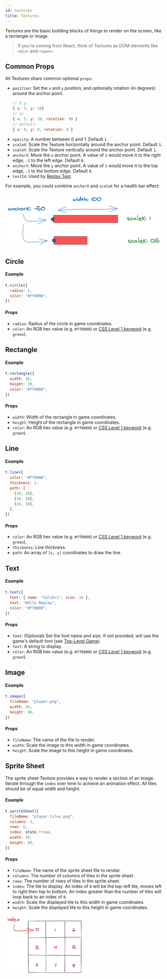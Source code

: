 ```yaml
---
id: textures
title: Textures
---
```


Textures are the basic building blocks of things to render on the screen, like a rectangle or image.

> If you're coming from React, think of Textures as DOM elements like `<div>` and `<span>`.

## Common Props

All Textures share common optional `props`:

- `position`: Set the `x` and `y` position, and optionally rotation (in degrees) around the anchor point.
  ```js
  // E.g.
  { x: 5, y: 10}
  // or
  { x: 5, y: 10, rotation: 90 }
  // Default:
  { x: 0, y: 0, rotation: 0 }
  ```
- `opacity`: A number between 0 and 1. Default `1`.
- `scaleX`: Scale the Texture horizontally around the anchor point. Default `1`.
- `scaleY`: Scale the Texture vertically around the anchor point. Default `1`.
- `anchorX`: Move the `x` anchor point. A value of `1` would move it to the right edge, `-1` to the left edge. Default `0`.
- `anchorY`: Move the `y` anchor point. A value of `1` would move it to the top edge, `-1` to the bottom edge. Default `0`.
- `testId`: Used by [Replay Test](test.md).

For example, you could combine `anchorX` and `scaleX` for a health bar effect:

![anchorX and scaleX usage for health bar](/img/anchor-scale.png)

## Circle

#### Example

```js
t.circle({
  radius: 5,
  color: "#ff0000",
})
```

#### Props

- `radius`: Radius of the circle in game coordinates.
- `color`: An RGB hex value (e.g. `#ff0000`) or [CSS Level 1 keyword](https://developer.mozilla.org/docs/Web/CSS/color_value) (e.g. `green`).

## Rectangle

#### Example

```js
t.rectangle({
  width: 10,
  height: 20,
  color: "#ff0000",
})
```

#### Props

- `width`: Width of the rectangle in game coordinates.
- `height`: Height of the rectangle in game coordinates.
- `color`: An RGB hex value (e.g. `#ff0000`) or [CSS Level 1 keyword](https://developer.mozilla.org/docs/Web/CSS/color_value) (e.g. `green`).

## Line

#### Example

```js
t.line({
  color: "#ff0000",
  thickness: 1,
  path: [
    [10, 20],
    [10, 30],
    [20, 30],
  ],
})
```

#### Props

- `color`: An RGB hex value (e.g. `#ff0000`) or [CSS Level 1 keyword](https://developer.mozilla.org/docs/Web/CSS/color_value) (e.g. `green`).
- `thickness`: Line thickness.
- `path`: An array of `[x, y]` coordinates to draw the line.

## Text

#### Example

```js
t.text({
  font: { name: "Calibri", size: 16 },
  text: "Hello Replay",
  color: "#ff0000",
})
```
#### Props

- `font`: (Optional) Set the font name and size. If not provided, will use the game's default font (see [Top-Level Game](top-level-game.md)).
- `text`: A string to display.
- `color`: An RGB hex value (e.g. `#ff0000`) or [CSS Level 1 keyword](https://developer.mozilla.org/docs/Web/CSS/color_value) (e.g. `green`).

## Image

#### Example

```js
t.image({
  fileName: "player.png",
  width: 30,
  height: 80,
})
```

#### Props

- `fileName`: The name of the file to render.
- `width`: Scale the image to this width in game coordinates.
- `height`: Scale the image to this height in game coordinates.

## Sprite Sheet

The sprite sheet Texture provides a way to render a section of an image. Iterate through the `index` over time to achieve an animation effect. All tiles should be of equal width and height.

#### Example

```js
t.spriteSheet({
  fileName: "player-tiles.png",
  columns: 3,
  rows: 6,
  index: state.frame,
  width: 50,
  height: 60,
})
```

#### Props

- `fileName`: The name of the sprite sheet file to render.
- `columns`: The number of columns of tiles in the sprite sheet.
- `rows`: The number of rows of tiles in the sprite sheet.
- `index`: The tile to display. An index of `0` will be the top-left tile, moves left to right then top to bottom. An index greater than the number of tiles will loop back to an index of `0`.
- `width`: Scale the displayed tile to this width in game coordinates.
- `height`: Scale the displayed tile to this height in game coordinates.

<img src="/img/sprite-sheet-index.png" width="50%" />
